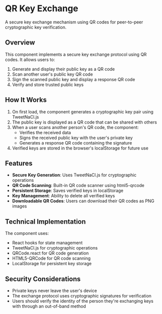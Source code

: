 # QR Key Exchange

A secure key exchange mechanism using QR codes for peer-to-peer cryptographic key verification.

## Overview

This component implements a secure key exchange protocol using QR codes. It allows users to:

1. Generate and display their public key as a QR code
2. Scan another user's public key QR code
3. Sign the scanned public key and display a response QR code
4. Verify and store trusted public keys

## How It Works

1. On first load, the component generates a cryptographic key pair using TweetNaCl.js
2. The public key is displayed as a QR code that can be shared with others
3. When a user scans another person's QR code, the component:
   - Verifies the received data
   - Signs the received public key with the user's private key
   - Generates a response QR code containing the signature
4. Verified keys are stored in the browser's localStorage for future use

## Features

- **Secure Key Generation**: Uses TweetNaCl.js for cryptographic operations
- **QR Code Scanning**: Built-in QR code scanner using html5-qrcode
- **Persistent Storage**: Saves verified keys in localStorage
- **Key Management**: Ability to delete all verified keys
- **Downloadable QR Codes**: Users can download their QR codes as PNG images

## Technical Implementation

The component uses:

- React hooks for state management
- TweetNaCl.js for cryptographic operations
- QRCode.react for QR code generation
- HTML5-QRCode for QR code scanning
- LocalStorage for persistent key storage

## Security Considerations

- Private keys never leave the user's device
- The exchange protocol uses cryptographic signatures for verification
- Users should verify the identity of the person they're exchanging keys with through an out-of-band method
